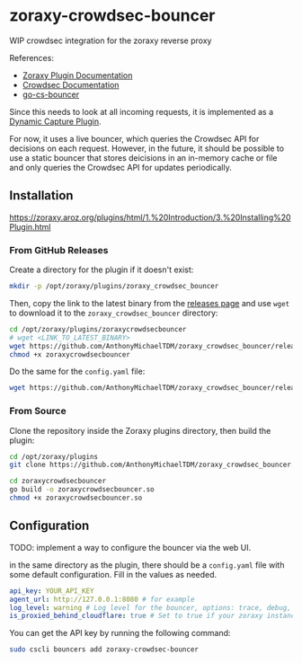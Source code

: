 # zoraxy-crowdsec-bouncer

WIP crowdsec integration for the zoraxy reverse proxy

References:

- [Zoraxy Plugin Documentation](https://zoraxy.aroz.org/plugins/html/)
- [Crowdsec Documentation](https://docs.crowdsec.net/)
- [go-cs-bouncer](https://github.com/crowdsecurity/go-cs-bouncer)

Since this needs to look at all incoming requests, it is implemented as a [Dynamic Capture Plugin](https://zoraxy.aroz.org/plugins/html/3.%20Basic%20Examples/4.%20Dynamic%20Capture%20Example.html).

For now, it uses a live bouncer, which queries the Crowdsec API for decisions on each request. However, in the future, it should be possible to use a static bouncer that stores deicisions in an in-memory cache or file and only queries the Crowdsec API for updates periodically.

## Installation

<https://zoraxy.aroz.org/plugins/html/1.%20Introduction/3.%20Installing%20Plugin.html>

### From GitHub Releases

Create a directory for the plugin if it doesn't exist:

```bash
mkdir -p /opt/zoraxy/plugins/zoraxy_crowdsec_bouncer
```

Then, copy the link to the latest binary from the [releases page](https://github.com/AnthonyMichaelTDM/zoraxy_crowdsec_bouncer/releases) and use `wget` to download it to the `zoraxy_crowdsec_bouncer` directory:

```bash
cd /opt/zoraxy/plugins/zoraxycrowdsecbouncer
# wget <LINK_TO_LATEST_BINARY>
wget https://github.com/AnthonyMichaelTDM/zoraxy_crowdsec_bouncer/releases/download/v1.0.5/zoraxycrowdsecbouncer
chmod +x zoraxycrowdsecbouncer
```

Do the same for the `config.yaml` file:

```bash
wget https://github.com/AnthonyMichaelTDM/zoraxy_crowdsec_bouncer/releases/download/v1.0.5/config.yaml
```

### From Source

Clone the repository inside the Zoraxy plugins directory, then build the plugin:

```bash
cd /opt/zoraxy/plugins
git clone https://github.com/AnthonyMichaelTDM/zoraxy_crowdsec_bouncer.git zoraxycrowdsecbouncer

cd zoraxycrowdsecbouncer
go build -o zoraxycrowdsecbouncer.so
chmod +x zoraxycrowdsecbouncer.so
```

## Configuration

TODO: implement a way to configure the bouncer via the web UI.

in the same directory as the plugin, there should be a `config.yaml` file with some default configuration. Fill in the values as needed.

```yaml
api_key: YOUR_API_KEY
agent_url: http://127.0.0.1:8080 # for example
log_level: warning # Log level for the bouncer, options: trace, debug, info, warning, error
is_proxied_behind_cloudflare: true # Set to true if your zoraxy instance is proxied behind Cloudflare
```

You can get the API key by running the following command:

```bash
sudo cscli bouncers add zoraxy-crowdsec-bouncer
```
